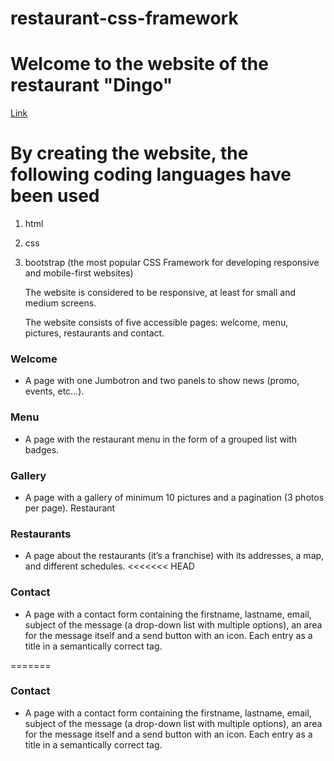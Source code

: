 
# restaurant-css-framework
# Welcome to the website of the restaurant "Dingo"

[Link](https://sagingalimamay.github.io/restaurant-css-framework/4th_page/index4.html)





 # By creating the website, the following coding languages have been used

 1. html
 2. css
 3. bootstrap (the most popular CSS Framework for developing responsive and mobile-first websites)


    The website is considered to be responsive, at least for small and medium screens. 


    The website consists of five accessible pages: welcome, menu, pictures, restaurants and contact.

### Welcome

- A page with one Jumbotron and two panels to show news (promo, events, etc…​).

### Menu

- A page with the restaurant menu in the form of a grouped list with badges.

### Gallery

- A page with a gallery of minimum 10 pictures and a pagination (3 photos per page).
Restaurant

### Restaurants

- A page about the restaurants (it’s a franchise) with its addresses, a map, and different schedules.
<<<<<<< HEAD

### Contact

- A page with a contact form containing the firstname, lastname, email, subject of the message (a drop-down list with multiple options), an area for the message itself and a send button with an icon. Each entry as a title in a semantically correct tag.





=======
### Contact

- A page with a contact form containing the firstname, lastname, email, subject of the message (a drop-down list with multiple options), an area for the message itself and a send button with an icon. Each entry as a title in a semantically correct tag.
